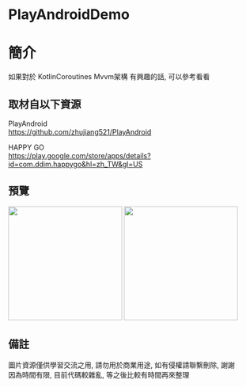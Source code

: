 # PlayAndroidDemo

簡介
==================================
如果對於 KotlinCoroutines Mvvm架構 有興趣的話, 可以參考看看                               

取材自以下資源
--------
PlayAndroid           
https://github.com/zhujiang521/PlayAndroid 
	
HAPPY GO           
https://play.google.com/store/apps/details?id=com.ddim.happygo&hl=zh_TW&gl=US 
                                                                                                                
預覽
--------
<p align="left">
  <img src="https://i.imgur.com/xlIMDhh.png" width="230"/>
  <img src="https://i.imgur.com/WPekvea.png" width="230"/>
</p> 

備註
--------
圖片資源僅供學習交流之用, 請勿用於商業用途, 如有侵權請聯繫刪除, 謝謝           
因為時間有限, 目前代碼較雜亂, 等之後比較有時間再來整理
